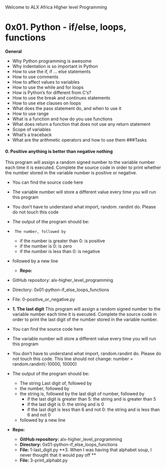 Welcome to ALX Africa HIgher level Programming
# 0x01. Python - if/else, loops, functions
**General**
-  Why Python programming is awesome
-  Why indentation is so important in Python
-  How to use the if, if ... else statements
-  How to use comments
-  How to affect values to variables
-  How to use the while and for loops
-  How is Python’s for different from C‘s?
-  How to use the break and continues statements
-  How to use else clauses on loops
-  What does the pass statement do, and when to use it
-  How to use range
-  What is a function and how do you use functions
-  What does return a function that does not use any return statement
-  Scope of variables
-  What’s a traceback
-  What are the arithmetic operators and how to use them
###Tasks
#### 0. Positive anything is better than negative nothing
This program will assign a random signed number to the variable number each time it is executed. Complete the source code in order to print whether the number stored in the variable number is positive or negative.

-  You can find the source code here
-  The variable number will store a different value every time you will run this program
-  You don’t have to understand what import, random. randint do. Please do not touch this code
-  The output of the program should be:
-      The number, followed by
	-  if the number is greater than 0: is positive
	-  if the number is 0: is zero
	-  if the number is less than 0: is negative
-  followed by a new line
	- **Repo:**

-  GitHub repository: alx-higher_level_programming
-  Directory: 0x01-python-if_else_loops_functions
-  File: 0-positive_or_negative.py
- **1. The last digit**
This program will assign a random signed number to the variable number each time it is executed. Complete the source code in order to print the last digit of the number stored in the variable number.

-  You can find the source code here
-  The variable number will store a different value every time you will run this program
-  You don’t have to understand what import, random.randint do. Please do not touch this code. This line should not change: number = random.randint(-10000, 10000)
-  The output of the program should be:
	-  The string Last digit of, followed by
	-  the number, followed by
	-  the string is, followed by the last digit of number, followed by
		-  if the last digit is greater than 5: the string and is greater than 5
		-  if the last digit is 0: the string and is 0
		-  if the last digit is less than 6 and not 0: the string and is less than 6 and not 0
	- followed by a new line
-  **Repo:**
	-  **GitHub repository:** alx-higher_level_programming
	-  **Directory:** 0x01-python-if_else_loops_functions
	-  **File:** 1-last_digit.py
**3. When I was having that alphabet soup, I never thought that it would pay off **
	-  **File:** 3-print_alphabt.py
